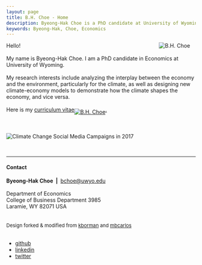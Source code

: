 ```yaml
---
layout: page
title: B.H. Choe - Home
description: Byeong-Hak Choe is a PhD candidate at University of Wyoming. 
keywords: Byeong-Hak, Choe, Economics
---
```

<div class="row-fluid">
    <div class="span3" style="padding-right:15px">
              <img src="../assets/bchoe20201027.jpg"
                           title="B.H. Choe" alt="B.H. Choe" align="right" />
    </div>
    <div class="span8 span12-tablet">
            Hello!<br>
            <br/>
            My name is Byeong-Hak Choe. I am a PhD candidate in Economics at University of Wyoming.<br>
            <br/>
            My research interests include analyzing the interplay between the economy and the environment, particularly for the climate, as well as designing new climate-economy models to demonstrate how the climate shapes the economy, and vice versa.<br>
            <br/>
            Here is my <a href="https://drive.google.com/file/d/1wrKIgrHOT1t9EnRgqCCEaVpOXxU_DJkY/view?usp=sharing" >curriculum vitae<img src="../pages/icons16/pdf-icon.png"
                           title="B.H. Choe" alt="B.H. Choe" align="middle" />.</a>
    </div>
</div>

<br/>
<br>

<img src="../assets/n_campaign_pop_2017_lavender.jpg"
                           title="Climate Change Campaigns in Social Media" 
                           alt="Climate Change Social Media Campaigns in 2017" 
                           align="middle" />

<br/>

---

#### <a name="Contact"></a>Contact
<div class="container">
    <div class="row-fluid">
        <div class="span5">
            <b>Byeong-Hak Choe</b> <b>&nbsp;|&nbsp;</b> <a href="mailto:bchoe@uwyo.edu">bchoe@uwyo.edu</a><br>
            <br/>
            Department of Economics <br>
            College of Business Department 3985 <br>
            Laramie, WY 82071 USA <br>
            <br/>
            <br/>
            <font size="-1">Design forked & modified from <a href="https://github.com/kbroman/kbroman.github.io">kborman</a> and <a href="https://github.com/mbcarlos/simple_academic_website">mbcarlos</a> </font>
        </div>
        <div class="span2" style="text-align:left">
        </div>
    </div>  
</div>

<br />
<div class="navbar">
  <div class="navbar-text">
      <ul class="nav">
          <li><a href="https://github.com/bcecon">github</a></li>
          <li><a href="https://www.linkedin.com/in/byeong-hak-choe-28471172/">linkedin</a></li>
          <li><a href="https://twitter.com/climate_econ">twitter</a></li>
      </ul>
  </div>
</div>
